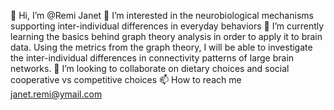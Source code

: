 👋 Hi, I’m @Remi Janet
👀 I’m interested in the neurobiological mechanisms supporting inter-individual differences in everyday behaviors
🌱 I’m currently learning the basics behind graph theory analysis in order to apply it to brain data. Using the metrics from the graph theory, I will be able to investigate the inter-individual differences in connectivity patterns of large brain networks.
💞️ I’m looking to collaborate on dietary choices and social cooperative vs competitive choices
📫 How to reach me janet.remi@ymail.com

<!---
Remi-Janet/Remi-Janet is a ✨ special ✨ repository because its `README.md` (this file) appears on your GitHub profile.
You can click the Preview link to take a look at your changes.
--->
